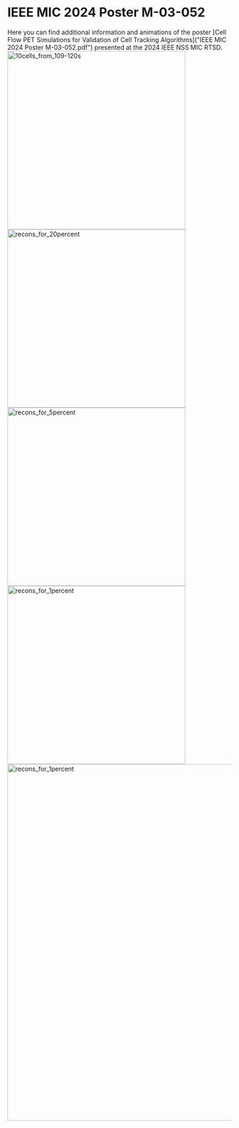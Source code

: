 # IEEE MIC 2024 Poster M-03-052
Here you can find additional information and animations of the poster [Cell Flow PET Simulations for Validation of Cell Tracking Algorithms]("IEEE MIC 2024 Poster M-03-052.pdf") presented at the 2024 IEEE NSS MIC RTSD.
<img src="10cells_from_109-120s.gif" alt="10cells_from_109-120s" width="400" />
<img src="recons_for_20percent.gif" alt="recons_for_20percent" width="400" />
<img src="recons_for_5percent.gif" alt="recons_for_5percent" width="400" />
<img src="recons_for_1percent.gif" alt="recons_for_1percent" width="400" />
<img src="comparison_recons_numberofevents.gif" alt="recons_for_1percent" width="800" />

